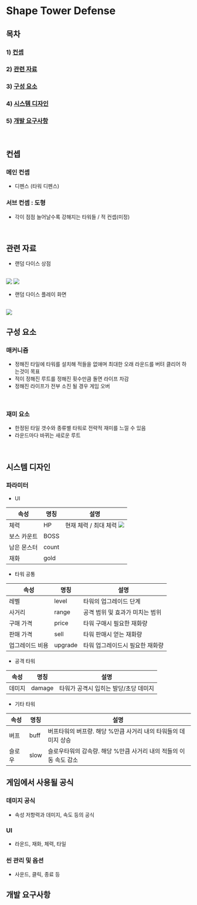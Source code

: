 # Shape Tower Defense

## 목차
### 1) [컨셉](#컨셉)
### 2) [관련 자료](#관련-자료)
### 3) [구성 요소](#구성-요소)
### 4) [시스템 디자인](#시스템-디자인)
### 5) [개발 요구사항](#개발-요구사항)
<br>

## 컨셉
### 메인 컨셉
- 디펜스 (타워 디펜스)
### 서브 컨셉 : 도형
- 각이 점점 늘어날수록 강해지는 타워들 / 적 컨셉(미정)

<br>

## 관련 자료
- 랜덤 다이스 상점
<br>
<img src="./img/store1.jpeg"> 
<img src="./img/store2.png">
<br>

- 랜덤 다이스 플레이 화면
<br>
<img src="./img/battle_scene1.png">
<br>

## 구성 요소
### 매커니즘
- 정해진 타일에 타워를 설치해 적들을 없애며 최대한 오래 라운드를 버텨 클리어 하는것이 목표
- 적이 정해진 루트를 정해진 횟수만큼 돌면 라이프 차감
- 정해진 라이프가 전부 소진 될 경우 게임 오버
<br>

### 재미 요소
- 한정된 타일 갯수와 종류별 타워로 전략적 재미를 느낄 수 있음
- 라운드마다 바뀌는 새로운 루트
<br>


## 시스템 디자인
### 파라미터
- UI

속성 | 명칭 | 설명
---- | ---- | ----
체력 | HP | 현재 체력 / 최대 체력 <img src="./img/.png">
보스 카운트 | BOSS |
남은 몬스터 | count |
재화 | gold |


- 타워 공통

속성 | 명칭 | 설명
---- | ---- | ----
레벨 | level | 타워의 업그레이드 단계
사거리 | range | 공격 범위 및 효과가 미치는 범위
구매 가격 | price | 타워 구매시 필요한 재화량
판매 가격 | sell | 타워 판매시 얻는 재화량
업그레이드 비용 | upgrade | 타워 업그레이드시 필요한 재화량

- 공격 타워

속성 | 명칭 | 설명
---- | ---- | ----
데미지 | damage | 타워가 공격시 입히는 발당/초당 데미지

- 기타 타워

속성 | 명칭 | 설명
---- | ---- | ----
버프 | buff | 버프타워의 버프량. 해당 %만큼 사거리 내의 타워들의 데미지 상승
슬로우 | slow | 슬로우타워의 감속량. 해당 %만큼 사거리 내의 적들의 이동 속도 감소


## 게임에서 사용될 공식

### 데미지 공식
- 속성 저항력과 데미지, 속도 등의 공식
### UI
- 라운드, 재화, 체력, 타일
### 씬 관리 및 옵션
- 사운드, 클릭, 종료 등
## 개발 요구사항
